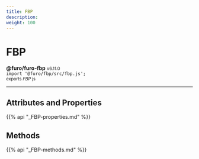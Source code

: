 ```yaml
---
title: FBP
description: 
weight: 100
---
```


# FBP

**@furo/furo-fbp** <small>v6.11.0</small>
<br>`import '@furo/fbp/src/fbp.js';`<small>
<br>exports *FBP* js</small>


****



## Attributes and Properties
{{% api "_FBP-properties.md" %}}






















## Methods
{{% api "_FBP-methods.md" %}}


















